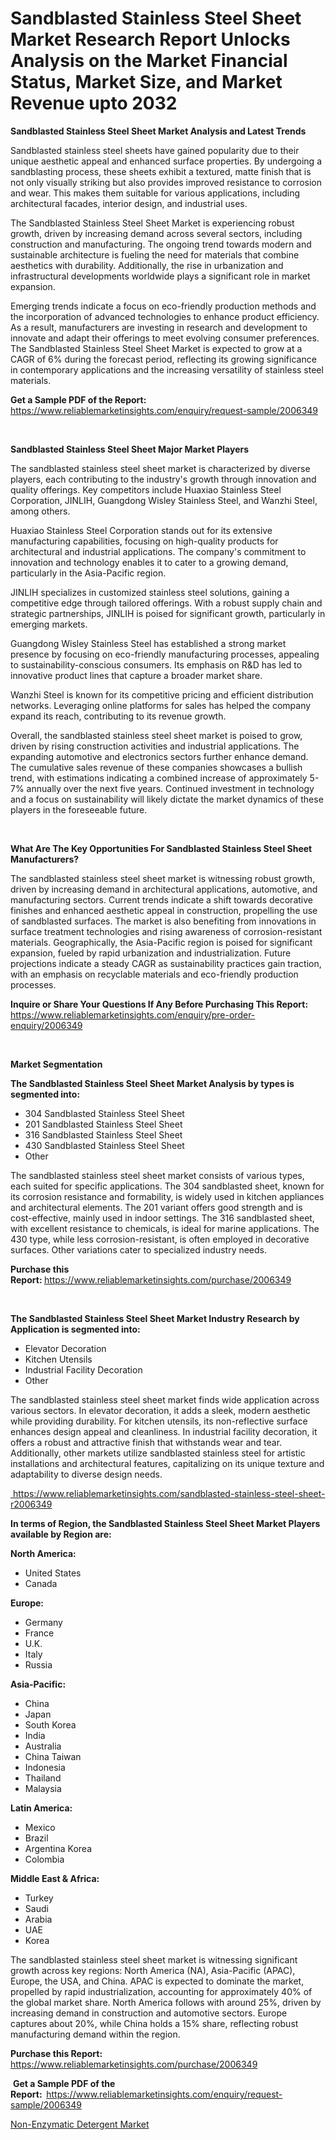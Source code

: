 <p><h1>Sandblasted Stainless Steel Sheet Market Research Report Unlocks Analysis on the Market Financial Status, Market Size, and Market Revenue upto 2032</h1></p><p><strong>Sandblasted Stainless Steel Sheet Market Analysis and Latest Trends</strong></p>
<p><p>Sandblasted stainless steel sheets have gained popularity due to their unique aesthetic appeal and enhanced surface properties. By undergoing a sandblasting process, these sheets exhibit a textured, matte finish that is not only visually striking but also provides improved resistance to corrosion and wear. This makes them suitable for various applications, including architectural facades, interior design, and industrial uses.</p><p>The Sandblasted Stainless Steel Sheet Market is experiencing robust growth, driven by increasing demand across several sectors, including construction and manufacturing. The ongoing trend towards modern and sustainable architecture is fueling the need for materials that combine aesthetics with durability. Additionally, the rise in urbanization and infrastructural developments worldwide plays a significant role in market expansion.</p><p>Emerging trends indicate a focus on eco-friendly production methods and the incorporation of advanced technologies to enhance product efficiency. As a result, manufacturers are investing in research and development to innovate and adapt their offerings to meet evolving consumer preferences. The Sandblasted Stainless Steel Sheet Market is expected to grow at a CAGR of 6% during the forecast period, reflecting its growing significance in contemporary applications and the increasing versatility of stainless steel materials.</p></p>
<p><strong>Get a Sample PDF of the Report:&nbsp;</strong> <a href="https://www.reliablemarketinsights.com/enquiry/request-sample/2006349?utm_campaign=3289&utm_medium=2&utm_source=Github&utm_content=ia&utm_term=03042025&utm_id=sandblasted-stainless-steel-sheet">https://www.reliablemarketinsights.com/enquiry/request-sample/2006349</a></p>
<p>&nbsp;</p>
<p><strong>Sandblasted Stainless Steel Sheet Major Market Players</strong></p>
<p><p>The sandblasted stainless steel sheet market is characterized by diverse players, each contributing to the industry's growth through innovation and quality offerings. Key competitors include Huaxiao Stainless Steel Corporation, JINLIH, Guangdong Wisley Stainless Steel, and Wanzhi Steel, among others. </p><p>Huaxiao Stainless Steel Corporation stands out for its extensive manufacturing capabilities, focusing on high-quality products for architectural and industrial applications. The company's commitment to innovation and technology enables it to cater to a growing demand, particularly in the Asia-Pacific region. </p><p>JINLIH specializes in customized stainless steel solutions, gaining a competitive edge through tailored offerings. With a robust supply chain and strategic partnerships, JINLIH is poised for significant growth, particularly in emerging markets.</p><p>Guangdong Wisley Stainless Steel has established a strong market presence by focusing on eco-friendly manufacturing processes, appealing to sustainability-conscious consumers. Its emphasis on R&D has led to innovative product lines that capture a broader market share.</p><p>Wanzhi Steel is known for its competitive pricing and efficient distribution networks. Leveraging online platforms for sales has helped the company expand its reach, contributing to its revenue growth. </p><p>Overall, the sandblasted stainless steel sheet market is poised to grow, driven by rising construction activities and industrial applications. The expanding automotive and electronics sectors further enhance demand. The cumulative sales revenue of these companies showcases a bullish trend, with estimations indicating a combined increase of approximately 5-7% annually over the next five years. Continued investment in technology and a focus on sustainability will likely dictate the market dynamics of these players in the foreseeable future.</p></p>
<p>&nbsp;</p>
<p><strong>What Are The Key Opportunities For Sandblasted Stainless Steel Sheet Manufacturers?</strong></p>
<p><p>The sandblasted stainless steel sheet market is witnessing robust growth, driven by increasing demand in architectural applications, automotive, and manufacturing sectors. Current trends indicate a shift towards decorative finishes and enhanced aesthetic appeal in construction, propelling the use of sandblasted surfaces. The market is also benefiting from innovations in surface treatment technologies and rising awareness of corrosion-resistant materials. Geographically, the Asia-Pacific region is poised for significant expansion, fueled by rapid urbanization and industrialization. Future projections indicate a steady CAGR as sustainability practices gain traction, with an emphasis on recyclable materials and eco-friendly production processes.</p></p>
<p><strong>Inquire or Share Your Questions If Any Before Purchasing This Report:</strong> <a href="https://www.reliablemarketinsights.com/enquiry/pre-order-enquiry/2006349?utm_campaign=3289&utm_medium=2&utm_source=Github&utm_content=ia&utm_term=03042025&utm_id=sandblasted-stainless-steel-sheet">https://www.reliablemarketinsights.com/enquiry/pre-order-enquiry/2006349</a></p>
<p>&nbsp;</p>
<p><strong>Market Segmentation</strong></p>
<p><strong>The Sandblasted Stainless Steel Sheet Market Analysis by types is segmented into:</strong></p>
<p><ul><li>304 Sandblasted Stainless Steel Sheet</li><li>201 Sandblasted Stainless Steel Sheet</li><li>316 Sandblasted Stainless Steel Sheet</li><li>430 Sandblasted Stainless Steel Sheet</li><li>Other</li></ul></p>
<p><p>The sandblasted stainless steel sheet market consists of various types, each suited for specific applications. The 304 sandblasted sheet, known for its corrosion resistance and formability, is widely used in kitchen appliances and architectural elements. The 201 variant offers good strength and is cost-effective, mainly used in indoor settings. The 316 sandblasted sheet, with excellent resistance to chemicals, is ideal for marine applications. The 430 type, while less corrosion-resistant, is often employed in decorative surfaces. Other variations cater to specialized industry needs.</p></p>
<p><strong>Purchase this Report:&nbsp;</strong><a href="https://www.reliablemarketinsights.com/purchase/2006349?utm_campaign=3289&utm_medium=2&utm_source=Github&utm_content=ia&utm_term=03042025&utm_id=sandblasted-stainless-steel-sheet">https://www.reliablemarketinsights.com/purchase/2006349</a></p>
<p>&nbsp;</p>
<p><strong>The Sandblasted Stainless Steel Sheet Market Industry Research by Application is segmented into:</strong></p>
<p><ul><li>Elevator Decoration</li><li>Kitchen Utensils</li><li>Industrial Facility Decoration</li><li>Other</li></ul></p>
<p><p>The sandblasted stainless steel sheet market finds wide application across various sectors. In elevator decoration, it adds a sleek, modern aesthetic while providing durability. For kitchen utensils, its non-reflective surface enhances design appeal and cleanliness. In industrial facility decoration, it offers a robust and attractive finish that withstands wear and tear. Additionally, other markets utilize sandblasted stainless steel for artistic installations and architectural features, capitalizing on its unique texture and adaptability to diverse design needs.</p></p>
<p><a href="https://www.reliablemarketinsights.com/sandblasted-stainless-steel-sheet-r2006349?utm_campaign=3289&utm_medium=2&utm_source=Github&utm_content=ia&utm_term=03042025&utm_id=sandblasted-stainless-steel-sheet">&nbsp;https://www.reliablemarketinsights.com/sandblasted-stainless-steel-sheet-r2006349</a></p>
<p><strong>In terms of Region, the Sandblasted Stainless Steel Sheet Market Players available by Region are:</strong></p>
<p>
    <p> <strong> North America: </strong>
        <ul>
            <li>United States</li>
            <li>Canada</li>
        </ul>
        </p> 
    <p> <strong> Europe: </strong>
        <ul>
            <li>Germany</li>
            <li>France</li>
            <li>U.K.</li>
            <li>Italy</li>
            <li>Russia</li>
        </ul>
        </p> 
    <p> <strong> Asia-Pacific: </strong>
        <ul>
            <li>China</li>
            <li>Japan</li>
            <li>South Korea</li>
            <li>India</li>
            <li>Australia</li>
            <li>China Taiwan</li>
            <li>Indonesia</li>
            <li>Thailand</li>
            <li>Malaysia</li>
        </ul>
        </p> 
    <p> <strong> Latin America: </strong>
        <ul>
            <li>Mexico</li>
            <li>Brazil</li>
            <li>Argentina Korea</li>
            <li>Colombia</li>
        </ul>
        </p> 
    <p> <strong> Middle East & Africa: </strong>
        <ul>
            <li>Turkey</li>
            <li>Saudi</li>
            <li>Arabia</li>
            <li>UAE</li>
            <li>Korea</li>
        </ul>
    </p>
    </p>
<p><p>The sandblasted stainless steel sheet market is witnessing significant growth across key regions: North America (NA), Asia-Pacific (APAC), Europe, the USA, and China. APAC is expected to dominate the market, propelled by rapid industrialization, accounting for approximately 40% of the global market share. North America follows with around 25%, driven by increasing demand in construction and automotive sectors. Europe captures about 20%, while China holds a 15% share, reflecting robust manufacturing demand within the region.</p></p>
<p><strong>Purchase this Report: </strong><a href="https://www.reliablemarketinsights.com/purchase/2006349?utm_campaign=3289&utm_medium=2&utm_source=Github&utm_content=ia&utm_term=03042025&utm_id=sandblasted-stainless-steel-sheet">https://www.reliablemarketinsights.com/purchase/2006349</a></p>
<p>&nbsp;<strong>Get a Sample PDF of the Report:&nbsp;&nbsp;</strong><a href="https://www.reliablemarketinsights.com/enquiry/request-sample/2006349?utm_campaign=3289&utm_medium=2&utm_source=Github&utm_content=ia&utm_term=03042025&utm_id=sandblasted-stainless-steel-sheet">https://www.reliablemarketinsights.com/enquiry/request-sample/2006349</a></p>
<p><strong></strong></p>
<p><p><a href="https://github.com/shadnfamoza/Market-Research-Report-List-1/blob/main/non-enzymatic-detergent-market.md?utm_campaign=3289&utm_medium=2&utm_source=Github&utm_content=ia&utm_term=03042025&utm_id=sandblasted-stainless-steel-sheet">Non-Enzymatic Detergent Market</a></p></p>